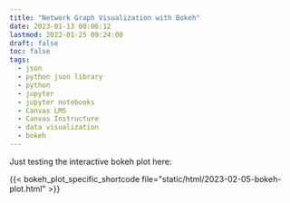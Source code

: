 ```yaml
---
title: "Network Graph Visualization with Bokeh"
date: 2023-01-13 00:06:12
lastmod: 2022-01-25 09:24:00
draft: false
toc: false
tags:
  - json
  - python json library
  - python
  - jupyter
  - jupyter notebooks
  - Canvas LMS
  - Canvas Instructure
  - data visualization
  - bokeh
---
```


Just testing the interactive bokeh plot here:

{{< bokeh_plot_specific_shortcode file="static/html/2023-02-05-bokeh-plot.html" >}}
